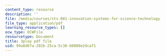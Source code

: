 ```yaml
---
content_type: resource
description: ''
file: /media/courses/sts-081-innovation-systems-for-science-technology-energy-manufacturing-and-health-spring-2017/99a8d67a202b25ca5c38b0880e2dcaf1_44z4NAj-dEw.pdf
file_type: application/pdf
learning_resource_types: []
ocw_type: OCWFile
resourcetype: Document
title: 3play pdf file
uid: 99a8d67a-202b-25ca-5c38-b0880e2dcaf1
---
```

